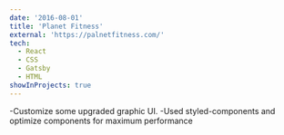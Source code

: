 ```yaml
---
date: '2016-08-01'
title: 'Planet Fitness'
external: 'https://palnetfitness.com/'
tech:
  - React
  - CSS
  - Gatsby
  - HTML
showInProjects: true
---
```


-Customize some upgraded graphic UI.
-Used styled-components and optimize components for maximum performance

